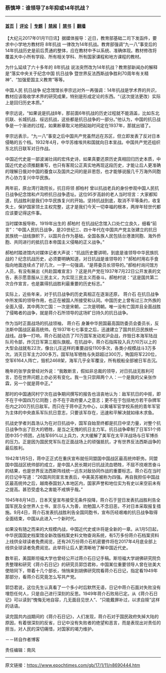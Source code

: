 ### 蔡慎坤：谁领导了8年抑或14年抗战？

---

#### [首页](../../../..?n8690444) &nbsp;|&nbsp; [评论](../../../../../epoch-comment?n8690444) &nbsp;|&nbsp; [专题](../../../../../epoch-special?n8690444) &nbsp;|&nbsp; [禁闻](../../../../../epoch-news?n8690444) &nbsp;|&nbsp; [禁书](../../../../../books?n8690444) &nbsp;|&nbsp; [翻墙](https://github.com/gfw-breaker/nogfw/blob/master/README.md?n8690444)


<div class="post_content" id="artbody" itemprop="articleBody">
 <!-- article content begin -->
 <p>
  【大纪元2017年01月11日讯】据媒体报导：近日，教育部基础二司下发函件，要求中小学地方教材将
  <ok href="https://www.epochtimes.com/gb/tag/8%E5%B9%B4%E6%8A%97%E6%88%98.html">
   8年抗战
  </ok>
  一律改为14年抗战。教育部强调“九一八”事变后的14年抗战历史是前后贯通的整体，应在教材中予以系统、准确体现。教材修改将覆盖大中小所有学段、所有相关学科、所有国家课程和地方课程的教材。
 </p>
 <p>
  为什么延续了六十多年的
  <ok href="https://www.epochtimes.com/gb/tag/8%E5%B9%B4%E6%8A%97%E6%88%98.html">
   8年抗战
  </ok>
  说法突然改为14年抗战？教育部新闻办的解释是“落实中央关于纪念中国
  <ok href="https://www.epochtimes.com/gb/tag/%E6%8A%97%E6%97%A5%E6%88%98%E4%BA%89.html">
   抗日战争
  </ok>
  暨世界反法西斯战争胜利70周年有关精神”、“加强爱国主义教育”等等。
 </p>
 <p>
  中国人民
  <ok href="https://www.epochtimes.com/gb/tag/%E6%8A%97%E6%97%A5%E6%88%98%E4%BA%89.html">
   抗日战争
  </ok>
  纪念馆馆长李宗远对外一再强调：14年抗战是学术界的共识，教材应该吸收学术界的研究成果，特别是形成定论的东西。“（这次提法更改）实际上是回归历史本质。”
 </p>
 <p>
  李宗远说，“如果说是抗战8年，那前面6年抗战的历史过程就不能涵盖，比如东北抗联、长城抗战、绥远抗战，这些都是抗日战争的一部分。”他认为，中国的抗日战争是一个渐进的过程，如果断章取义地把起始时间定在1937年，那就出错了。
 </p>
 <p>
  李宗远表示，“九一八”事变之后中国共产党虽然远在苏区，但立即发表了反对日本侵略的五个档。1932年4月，中华苏维埃共和国就向日本宣战。中国共产党还组织东北抗日联军对日作战。
 </p>
 <p>
  中国近代史是一部波澜壮阔的宏伟史诗，如果真要还原历史真相回归历史本质，中国近代史必须推翻重写，也只有客观公正真实地再现这段历史，才能让后人更准确的理解日俄对中国的蚕食以及国共之间的是非恩怨，也才能够说服几千万海外同胞齐心协力复兴中华民族。
 </p>
 <p>
  两年前，原台湾行政院长，抗日将领
  <ok href="https://www.epochtimes.com/gb/tag/%E9%83%9D%E6%9F%8F%E6%9D%91.html">
   郝柏村
  </ok>
  曾以抗战老兵的身份参观中国人民抗日战争纪念馆和卢沟桥抗日战争遗址。这位95岁高龄的老人当时坦言：大家都知道，抗战胜利是我们中华民族复兴的开始。坚持抗战到底，取消不平等条约，收复失土，保护国家领土主权完整，这才是我们今天一切幸福的根本，两岸年轻世代都应该要记得这件事。
 </p>
 <p>
  当时媒体报导称，1919年出生的
  <ok href="https://www.epochtimes.com/gb/tag/%E9%83%9D%E6%9F%8F%E6%9D%91.html">
   郝柏村
  </ok>
  在抗战纪念馆入口处伫立良久，细看“前言”：“中国人民抗日战争，是20世纪三、四十年代在中国共产党主张建立的抗日民族统一战线旗帜下，以国共合作为基础，全国各族人民包括台港澳同胞、海外侨胞、共同进行的抵抗日本帝国主义侵略的正义战争。”
 </p>
 <p>
  郝柏村踏进馆内对媒体记者大声说：“抗战历史要讲明，到底是谁领导中华民族抗战的？纪念抗战历史，必须要明确知道，对日抗战是谁领导的？”郝柏村用右手食指向地面连续点了好几次，一字一句强调，“是蒋委员长领导的。”郝柏村询问馆方人员，有没有展出《共赴国难宣言》？这是共产党在1937年7月22日公开发表的文告，表示愿意服从三民主义，为实现三民主义而奋斗。郝柏村说：“这是国共第二次合作宣言，也是赢得抗战胜利最重要的历史标志。”
 </p>
 <p>
  实际上，近些年来，对于抗日战争的历史真相正在逐渐还原，
  <ok href="https://www.epochtimes.com/gb/tag/%E8%92%8B%E4%BB%8B%E7%9F%B3.html">
   蒋介石
  </ok>
  在抗日战争中所发挥的领导作用，也正在被国人所接受和认同。中国历史上曾有过三次外族的全面入侵，其中两次亡国：一次是宋朝，二次是明朝。唯一没有亡国并且全面战胜了侵略者的战争，就是蒋介石所领导的这场旷日持久的抗日战争。
 </p>
 <p>
  作为当时正面战场的抗战领袖，
  <ok href="https://www.epochtimes.com/gb/tag/%E8%92%8B%E4%BB%8B%E7%9F%B3.html">
   蒋介石
  </ok>
  身兼中华民国最高国防委员会委员长，反法斯中国战区最高统帅。在1937年七七事变之后，迅速建立了国共抗日民族统一战线。战争一打响，蒋介石就动员了70万国军发动淞沪会战，炸毁日本海军陆战队司令部，炸沉日军第三舰队旗舰。在抗战中，蒋介石指挥投入兵力10万以上的大型会战就有22次，像台儿庄这样的重要战役1100多次，各类小规模战斗3万多次。消灭日军主力200多万。国军陆军牺牲与失踪超过300万，殉国将军220位，空军6164人阵亡，毁机2468架，海军几乎全军覆没，所有舰船全部被日军击沉。
 </p>
 <p>
  晚年的张学良曾经对外说：“我敢断言，假如非总裁的领导，对日抗战无胜利可言，恐在世界问题上亦必另有变化。我一生只崇拜两个人：一个是我的父亲张作霖，另一个就是蒋中正。”
 </p>
 <p>
  那时的中国通冈村宁次在战争期间撰写的报告也沮丧地认为：敌军抗日的中抠，即不在于中国四万亿同胞；亦不在于政府要人之意志；更不在于包括地方若干杂牌军在内之200万抗日敌军。而只在于蒋中正为中心，以黄埔军官学校系统的青年军官为主体的中央直系军队抗日意志，只要该军存在，迅速和平解决就如缘木求鱼。
 </p>
 <p>
  抗战史学者刘昌浩认为在对日抗战中，国军自始至终都是抗日中坚力量，对整个抗日战争作出了巨大的牺牲，是当之无愧的抗日主力军。抗日战争牵制了日军51个师团中35个师团，占陆军69%以上兵力，大大缓解了美军在太平洋战场与日军博杀的压力。正是因为国民党军队在正面战场上的顽强抵抗，才有世界反法西斯战争的最后胜利。
 </p>
 <p>
  1942年1月5日，蒋中正正式在重庆宣布就任同盟国中国战区最高统帅职务。同盟国中国战区统帅部的成立，是中国人民长期对日抗战流血牺牲，不屈不挠艰苦奋斗的结果，也是世界反法西斯阵线统一远东对敌协同作战的重要标志。蒋介石在当时的日记中写道：“26国共同宣言发表后，中美英苏被称为四强。再自我担任中国战区最高统帅之后，越南泰国划入本地区内，国家声誉和地位实为有史以来空前未有之提高。甚恐受虚名之害能不戒惧乎哉。”
 </p>
 <p>
  1945年8月14日，日本天皇宣布接受无条件投降，蒋介石于翌日发表抗战胜利告全国军民及全世界人士书，宣示与人为善，劝勉国人不念旧恶，不对日本采取报复措施。9月4日，蒋介石发表抗战胜利告全国同胞书，宣布历经艰难的抗日战争取得全面结束，中国从此进入一个新时代。
 </p>
 <p>
  如果没有随之而来的大规模内战，中国近代史或许将是全新的一章。从1月5日起，中华民国国史档案馆全新改版档案史料文物查询系统，有5万多份蒋介石档案资料上线供全球读者免费阅览，还有26万份蒋介石机密要件将在2017年4月底全部上线供全球读者免费阅览。此举将让后人更清晰地了解中国近代史。
 </p>
 <p>
  数年前，美国斯坦福大学也曾经公开过蒋介石日记手稿。斯坦福大学胡佛研究院负责整理和研究《蒋介石日记》的研究员郭岱君称，中国某位重要领导人曾在驻美大使陪同下，带着十几个部长，悄悄来到胡佛研究院看蒋介石日记，指定看1949年那部分，看蒋介石究竟怎么写共产党。
 </p>
 <p>
  郭岱君说，这位先生认真看了一个多小时后默然无语，日记中蒋介石面对失败没有埋怨任何人，只是自己进行深刻的反思。1949年蒋介石败局已定。从《蒋介石日记》可以读到“愧悔无地自容，几无面目见世人”、“只能戴罪补过，以求自赎”这样的话语。
 </p>
 <p>
  读完国共内战期间的《蒋介石日记》，人们发现，蒋介石对于国民政府失掉大陆的原因，有着很深刻的反省，日记中没有失败者的绝望和恶言，而是表现出对责任的担当，对人民的深切痛惜，对国家的竭力维护。
 </p>
 <p>
  －－转自作者博客
 </p>
 <p>
  责任编辑：南风
 </p>
 <!-- article content end -->
 <div id="below_article_ad">
 </div>
</div>


---

原文链接：https://www.epochtimes.com/gb/17/1/11/n8690444.htm